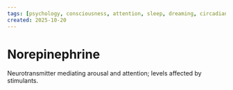 ```yaml
---
tags: [psychology, consciousness, attention, sleep, dreaming, circadian-rhythms, psychoactive-drugs]
created: 2025-10-20
---
```

# Norepinephrine

Neurotransmitter mediating arousal and attention; levels affected by stimulants.
